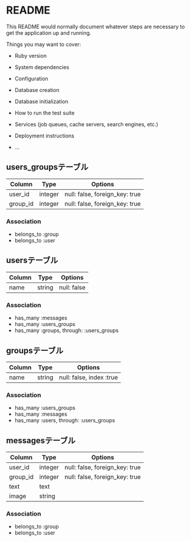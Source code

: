 # README

This README would normally document whatever steps are necessary to get the
application up and running.

Things you may want to cover:

* Ruby version

* System dependencies

* Configuration

* Database creation

* Database initialization

* How to run the test suite

* Services (job queues, cache servers, search engines, etc.)

* Deployment instructions

* ...


## users_groupsテーブル

|Column|Type|Options|
|------|----|-------|
|user_id|integer|null: false, foreign_key: true|
|group_id|integer|null: false, foreign_key: true|

### Association
- belongs_to :group
- belongs_to :user

## usersテーブル
|Column|Type|Options|
|------|----|-------|
|name|string|null: false|


### Association
- has_many :messages
- has_many :users_groups
- has_many :groups, through: :users_groups


## groupsテーブル
|Column|Type|Options|
|------|----|-------|
|name|string|null: false, index :true|

### Association
- has_many :users_groups
- has_many :messages
- has_many :users, through: :users_groups

## messagesテーブル
|Column|Type|Options|
|------|----|-------|
|user_id|integer|null: false, foreign_key: true|
|group_id|integer|null: false, foreign_key: true|
|text|text|
|image|string|

### Association
- belongs_to :group
- belongs_to :user
